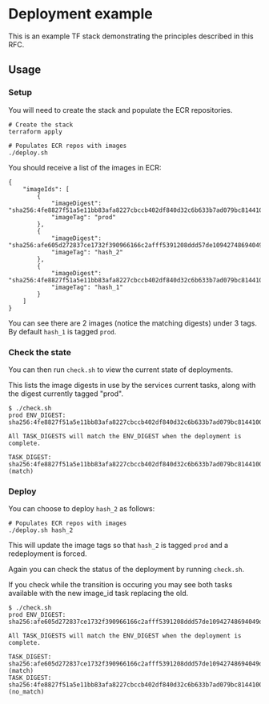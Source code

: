 # Deployment example

This is an example TF stack demonstrating the principles described in this RFC.

## Usage

### Setup

You will need to create the stack and populate the ECR repositories.

```
# Create the stack
terraform apply

# Populates ECR repos with images
./deploy.sh
```

You should receive a list of the images in ECR:

```
{
    "imageIds": [
        {
            "imageDigest": "sha256:4fe8827f51a5e11bb83afa8227cbccb402df840d32c6b633b7ad079bc8144100",
            "imageTag": "prod"
        },
        {
            "imageDigest": "sha256:afe605d272837ce1732f390966166c2afff5391208ddd57de10942748694049d",
            "imageTag": "hash_2"
        },
        {
            "imageDigest": "sha256:4fe8827f51a5e11bb83afa8227cbccb402df840d32c6b633b7ad079bc8144100",
            "imageTag": "hash_1"
        }
    ]
}
```

You can see there are 2 images (notice the matching digests) under 3 tags. By default `hash_1` is tagged `prod`.

### Check the state

You can then run `check.sh` to view the current state of deployments.

This lists the image digests in use by the services current tasks, along with the digest currently tagged "prod".

```
$ ./check.sh
prod ENV_DIGEST: sha256:4fe8827f51a5e11bb83afa8227cbccb402df840d32c6b633b7ad079bc8144100

All TASK_DIGESTS will match the ENV_DIGEST when the deployment is complete.

TASK_DIGEST: sha256:4fe8827f51a5e11bb83afa8227cbccb402df840d32c6b633b7ad079bc8144100 (match)
```

### Deploy

You can choose to deploy `hash_2` as follows:

```
# Populates ECR repos with images
./deploy.sh hash_2
```

This will update the image tags so that `hash_2` is tagged `prod` and a redeployment is forced.

Again you can check the status of the deployment by running `check.sh`.

If you check while the transition is occuring you may see both tasks available with the new image_id task replacing the old.

```
$ ./check.sh
prod ENV_DIGEST: sha256:afe605d272837ce1732f390966166c2afff5391208ddd57de10942748694049d

All TASK_DIGESTS will match the ENV_DIGEST when the deployment is complete.

TASK_DIGEST: sha256:afe605d272837ce1732f390966166c2afff5391208ddd57de10942748694049d (match)
TASK_DIGEST: sha256:4fe8827f51a5e11bb83afa8227cbccb402df840d32c6b633b7ad079bc8144100 (no_match)
```

